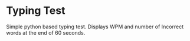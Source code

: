 # Typing Test
Simple python based typing test. Displays WPM and number of Incorrect words at the end of 60 seconds.
